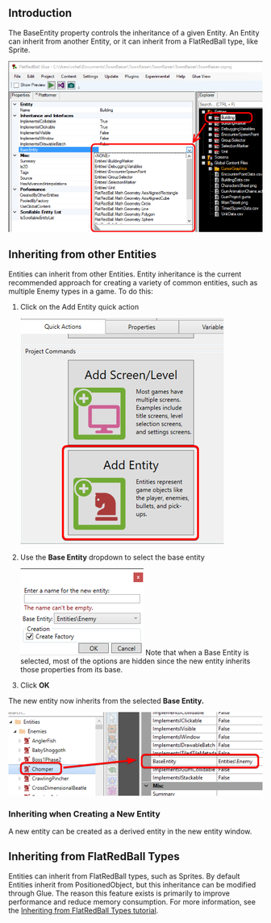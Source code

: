 ## Introduction

The BaseEntity property controls the inheritance of a given Entity. An Entity can inherit from another Entity, or it can inherit from a FlatRedBall type, like Sprite.

![](/media/2017-02-img_58b3a85f1cdf9.png)

## Inheriting from other Entities

Entities can inherit from other Entities. Entity inheritance is the current recommended approach for creating a variety of common entities, such as multiple Enemy types in a game. To do this:

1.  Click on the Add Entity quick action

    ![](/media/2023-07-img_64b09867579c8.png)

2.  Use the **Base Entity** dropdown to select the base entity

    ![](/media/2023-07-img_64b0988c890c8.png) Note that when a Base Entity is selected, most of the options are hidden since the new entity inherits those properties from its base.

3.  Click **OK**

The new entity now inherits from the selected **Base Entity.**

![](/media/2023-07-img_64b098e3931ba.png)

### Inheriting when Creating a New Entity

A new entity can be created as a derived entity in the new entity window.

## Inheriting from FlatRedBall Types

Entities can inherit from FlatRedBall types, such as Sprites. By default Entities inherit from PositionedObject, but this inheritance can be modified through Glue. The reason this feature exists is primarily to improve performance and reduce memory consumption. For more information, see the [Inheriting from FlatRedBall Types tutorial](/documentation/tools/glue-reference/entities/glue-tutorials-entities-inheriting-from-flatredball-types.md "Glue:Tutorials:Entities:Inheriting from FlatRedBall Types").
